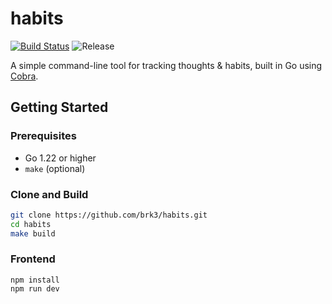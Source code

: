 # habits

[![Build Status](https://github.com/brk3/habits/actions/workflows/test.yml/badge.svg)](https://github.com/brk3/habits/actions/workflows/test.yml)
![Release](https://github.com/brk3/habits/actions/workflows/release.yml/badge.svg)

A simple command-line tool for tracking thoughts & habits, built in Go using [Cobra](https://github.com/spf13/cobra).

## Getting Started

### Prerequisites

- Go 1.22 or higher
- `make` (optional)

### Clone and Build

```bash
git clone https://github.com/brk3/habits.git
cd habits
make build
```

### Frontend
```
npm install
npm run dev
```

